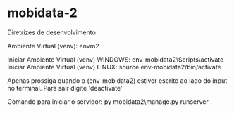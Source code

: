 # mobidata-2

Diretrizes de desenvolvimento

Ambiente Virtual (venv): envm2

Iniciar Ambiente Virtual (venv) WINDOWS:
env-mobidata2\Scripts\activate
Iniciar Ambiente Virtual (venv) LINUX:
source env-mobidata2/bin/activate 

Apenas prossiga quando o (env-mobidata2) estiver escrito ao lado do input no terminal.
Para sair digite 'deactivate'

Comando para iniciar o servidor:
py mobidata2\manage.py runserver